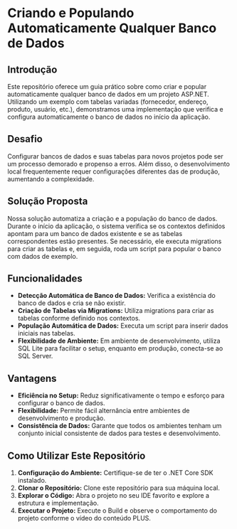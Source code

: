 # Criando e Populando Automaticamente Qualquer Banco de Dados

## Introdução
Este repositório oferece um guia prático sobre como criar e popular automaticamente qualquer banco de dados em um projeto ASP.NET. Utilizando um exemplo com tabelas variadas (fornecedor, endereço, produto, usuário, etc.), demonstramos uma implementação que verifica e configura automaticamente o banco de dados no início da aplicação.

## Desafio
Configurar bancos de dados e suas tabelas para novos projetos pode ser um processo demorado e propenso a erros. Além disso, o desenvolvimento local frequentemente requer configurações diferentes das de produção, aumentando a complexidade.

## Solução Proposta
Nossa solução automatiza a criação e a população do banco de dados. Durante o início da aplicação, o sistema verifica se os contextos definidos apontam para um banco de dados existente e se as tabelas correspondentes estão presentes. Se necessário, ele executa migrations para criar as tabelas e, em seguida, roda um script para popular o banco com dados de exemplo.

## Funcionalidades
- **Detecção Automática de Banco de Dados:** Verifica a existência do banco de dados e cria se não existir.
- **Criação de Tabelas via Migrations:** Utiliza migrations para criar as tabelas conforme definido nos contextos.
- **População Automática de Dados:** Executa um script para inserir dados iniciais nas tabelas.
- **Flexibilidade de Ambiente:** Em ambiente de desenvolvimento, utiliza SQL Lite para facilitar o setup, enquanto em produção, conecta-se ao SQL Server.

## Vantagens
- **Eficiência no Setup:** Reduz significativamente o tempo e esforço para configurar o banco de dados.
- **Flexibilidade:** Permite fácil alternância entre ambientes de desenvolvimento e produção.
- **Consistência de Dados:** Garante que todos os ambientes tenham um conjunto inicial consistente de dados para testes e desenvolvimento.

## Como Utilizar Este Repositório
1. **Configuração do Ambiente:** Certifique-se de ter o .NET Core SDK instalado.
2. **Clonar o Repositório:** Clone este repositório para sua máquina local.
3. **Explorar o Código:** Abra o projeto no seu IDE favorito e explore a estrutura e implementação.
4. **Executar o Projeto:** Execute o Build e observe o comportamento do projeto conforme o vídeo do conteúdo PLUS.
